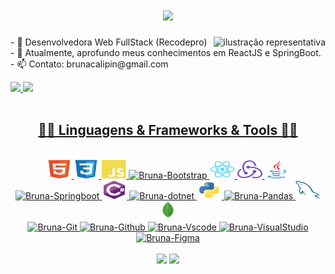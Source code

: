 <img align="right">

<h1 align="center">
  <a href="https://git.io/typing-svg">
    <img src="https://readme-typing-svg.herokuapp.com/?lines=Olá,+visitante!+👋;Eu+sou+a+Bruna....;Prazer+em+te+conhecer!+🥰;&center=true&size=26">
  </a>
</h1>

<div style="display: inline_block">
   <a href="https://ibb.co/CKzhCWw"><img src="https://i.ibb.co/CKzhCWw/bruna-gif.gif" align="right" alt="ilustração representativa" border="0"></a>
  <p align="left">
- 🔭 Desenvolvedora Web FullStack (Recodepro)
    <br>
- 🌱 Atualmente, aprofundo meus conhecimentos em ReactJS e SpringBoot.
    <br>
- 📫 Contato: brunacalipin@gmail.com
    <br>
  </p>  
  </div>
  
  <div align="left">
  <a href="https://github.com/bruna-lins">
  <img " height="200em" src="https://github-readme-stats.vercel.app/api/top-langs/?username=bruna-lins&layout=compact&langs_count=7&theme=radical&border_radius=10"/>
  <img height="180em" src="https://github-readme-stats.vercel.app/api?username=bruna-lins&show_icons=true&theme=radical&include_all_commits=true&count_private=true&border_radius=10"/>
</div>

  <div>
    <br>
      <h2 align="center"> 👩‍💻 Linguagens & Frameworks & Tools 👩‍💻</h2>
    <br>
<div align="center">
  <img alt="Bruna-HTML" height="30" width="40" title="HTML5" src="https://raw.githubusercontent.com/devicons/devicon/master/icons/html5/html5-original.svg" />
  <img alt="Bruna-CSS" height="30" width="40" title="CSS3" src="https://raw.githubusercontent.com/devicons/devicon/master/icons/css3/css3-original.svg" />
  <img alt="Bruna-Js" height="30" width="40" title="JavaScript" src="https://raw.githubusercontent.com/devicons/devicon/master/icons/javascript/javascript-plain.svg" />
  <img alt="Bruna-Bootstrap" height="30" width="40" title="Bootstrap" src="https://cdn.jsdelivr.net/gh/devicons/devicon/icons/bootstrap/bootstrap-plain.svg" />
  <img alt="Bruna-React" height="30" width="40" title="ReactJS" src="https://raw.githubusercontent.com/devicons/devicon/master/icons/react/react-original.svg" />
  <img alt="Bruna-Redux" height="30" width="40" title="Redux" src="https://raw.githubusercontent.com/devicons/devicon/master/icons/redux/redux-original.svg" />
  <img alt="Bruna-Java" height="30" width="40" title="Java" src="https://raw.githubusercontent.com/devicons/devicon/master/icons/java/java-original.svg" />
  <img alt="Bruna-Springboot" height="30" width="40" title="Springboot" src="https://cdn.jsdelivr.net/gh/devicons/devicon/icons/spring/spring-original.svg" />
  <img alt="Bruna-Csharp" height="30" width="40" title="C#" src="https://raw.githubusercontent.com/devicons/devicon/master/icons/csharp/csharp-original.svg" />
  <img alt="Bruna-dotnet" height="30" width="40" title="Dotnet"  src="https://cdn.jsdelivr.net/gh/devicons/devicon/icons/dotnetcore/dotnetcore-original.svg" />
  <img alt="Bruna-Python" height="30" width="40" title="Python" src="https://raw.githubusercontent.com/devicons/devicon/master/icons/python/python-original.svg" />
  <img alt="Bruna-Pandas" height="30" width="40" title="Pandas"  src="https://cdn.jsdelivr.net/gh/devicons/devicon/icons/pandas/pandas-original.svg" />
  <img alt="Bruna-Mysql" height="30" width="40" title="MySql" src="https://raw.githubusercontent.com/devicons/devicon/master/icons/mysql/mysql-original.svg" />
  <img alt="Bruna-Mongodb" height="30" width="40" title="MongoDB" src="https://raw.githubusercontent.com/devicons/devicon/master/icons/mongodb/mongodb-original.svg" />
  <br>
  <img alt="Bruna-Git" height="30" width="40" title="Git" src="https://cdn.jsdelivr.net/gh/devicons/devicon/icons/git/git-original.svg" />
  <img alt="Bruna-Github" height="30" width="40" title="Github" src="https://cdn.jsdelivr.net/gh/devicons/devicon/icons/github/github-original.svg" />
  <img alt="Bruna-Vscode" height="30" width="40" title="VSCode" src="https://cdn.jsdelivr.net/gh/devicons/devicon/icons/vscode/vscode-original.svg" />
  <img alt="Bruna-VisualStudio" height="30" width="40" title="VisualStudio"src="https://cdn.jsdelivr.net/gh/devicons/devicon/icons/visualstudio/visualstudio-plain.svg" />
  <img alt="Bruna-Figma" height="30" width="40" title="Figma" src="https://cdn.jsdelivr.net/gh/devicons/devicon/icons/figma/figma-original.svg" />                                                                                                                           
</div>
  </div>
  
<div align="center">
      
  <br>
   <a href="https://www.linkedin.com/in/brulins/" target="_blank"><img src="https://img.shields.io/badge/LinkedIn-0077B5?style=for-the-badge&logo=linkedin&logoColor=white" target="_blank"></a>
   <a href="https://brunacalipin.medium.com/" target="_blank"><img src="https://img.shields.io/badge/Medium-12100E?style=for-the-badge&logo=medium&logoColor=white" target="_blank"></a>
</div>
